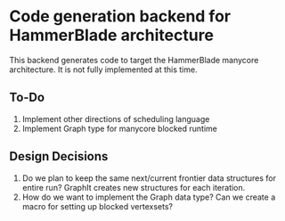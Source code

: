 # Code generation backend for HammerBlade architecture

This backend generates code to target the HammerBlade manycore architecture.
It is not fully implemented at this time.

## To-Do

1. Implement other directions of scheduling language
2. Implement Graph type for manycore blocked runtime

## Design Decisions

1. Do we plan to keep the same next/current frontier data structures for entire run? GraphIt creates new structures for each iteration.
2. How do we want to implement the Graph data type? Can we create a macro for setting up blocked vertexsets?

